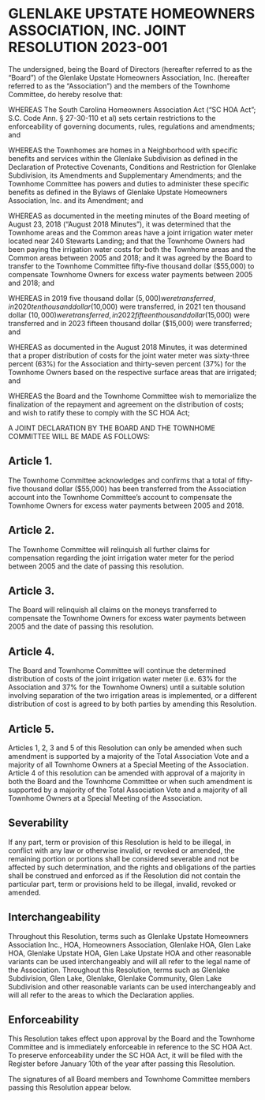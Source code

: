 # GLENLAKE UPSTATE HOMEOWNERS ASSOCIATION, INC. JOINT RESOLUTION 2023-001

The undersigned, being the Board of Directors (hereafter referred to as the “Board”) of the Glenlake Upstate Homeowners Association, Inc. (hereafter referred to as the “Association”) and the members of the Townhome Committee, do hereby resolve that:

WHEREAS The South Carolina Homeowners Association Act (“SC HOA Act”; S.C. Code Ann. § 27-30-110 et al) sets certain restrictions to the enforceability of governing documents, rules, regulations and amendments; and

WHEREAS the Townhomes are homes in a Neighborhood with specific benefits and services within the Glenlake Subdivision as defined in the Declaration of Protective Covenants, Conditions and Restriction for Glenlake Subdivision, its Amendments and Supplementary Amendments; and the Townhome Committee has powers and duties to administer these specific benefits as defined in the Bylaws of Glenlake Upstate Homeowners Association, Inc. and its Amendment; and

WHEREAS as documented in the meeting minutes of the Board meeting of August 23, 2018 (“August 2018 Minutes”),  it was determined that the Townhome areas and the Common areas have a joint irrigation water meter located near 240 Stewarts Landing; and that the Townhome Owners had been paying the irrigation water costs for both the Townhome areas and the Common areas between 2005 and 2018; and it was agreed by the Board to transfer to the Townhome Committee fifty-five thousand dollar ($55,000) to compensate Townhome Owners for excess water payments between 2005 and 2018; and

WHEREAS in 2019 five thousand dollar ($5,000) were transferred, in 2020 ten thousand dollar ($10,000) were transferred, in 2021 ten thousand dollar ($10,000) were transferred, in 2022 fifteen thousand dollar ($15,000) were transferred and in 2023 fifteen thousand dollar ($15,000) were transferred; and

WHEREAS as documented in the August 2018 Minutes, it was determined that a proper distribution of costs for the joint water meter was sixty-three percent (63%) for the Association and thirty-seven percent (37%) for the Townhome Owners based on the respective surface areas that are irrigated; and

WHEREAS the Board and the Townhome Committee wish to memorialize the finalization of the repayment and agreement on the distribution of costs; and wish to ratify these to comply with the SC HOA Act; 

A JOINT DECLARATION BY THE BOARD AND THE TOWNHOME COMMITTEE WILL BE MADE AS FOLLOWS:

## Article 1. 
The Townhome Committee acknowledges and confirms that a total of fifty-five thousand dollar ($55,000) has been transferred from the Association account into the Townhome Committee’s account to compensate the Townhome Owners for excess water payments between 2005 and 2018.

## Article 2. 
The Townhome Committee will relinquish all further claims for compensation regarding the joint irrigation water meter for the period between 2005 and the date of passing this resolution.

## Article 3. 
The Board will relinquish all claims on the moneys transferred to compensate the Townhome Owners for excess water payments between 2005 and the date of passing this resolution.

## Article 4. 
The Board and Townhome Committee will continue the determined distribution of costs of the joint irrigation water meter (i.e. 63% for the Association and 37% for the Townhome Owners) until a suitable solution involving separation of the two irrigation areas is implemented, or a different distribution of cost is agreed to by both parties by amending this Resolution.

## Article 5. 
Articles 1, 2, 3 and 5 of this Resolution can only be amended when such amendment is supported by a majority of the Total Association Vote and a majority of all Townhome Owners at a Special Meeting of the Association. Article 4 of this resolution can be amended with approval of a majority in both the Board and the Townhome Committee or when such amendment is supported by a majority of the Total Association Vote and a majority of all Townhome Owners at a Special Meeting of the Association.

## Severability
If any part, term or provision of this Resolution is held to be illegal, in conflict with any law or otherwise invalid, or revoked or amended, the remaining portion or portions shall be considered severable and not be affected by such determination, and the rights and obligations of the parties shall be construed and enforced as if the Resolution did not contain the particular part, term or provisions held to be illegal, invalid, revoked or amended.

## Interchangeability
Throughout this Resolution, terms such as Glenlake Upstate Homeowners Association Inc., HOA, Homeowners Association, Glenlake HOA, Glen Lake HOA, Glenlake Upstate HOA, Glen Lake Upstate HOA and other reasonable variants can be used interchangeably and will all refer to the legal name of the Association. Throughout this Resolution, terms such as Glenlake Subdivision, Glen Lake, Glenlake, Glenlake Community, Glen Lake Subdivision and other reasonable variants can be used interchangeably and will all refer to the areas to which the Declaration applies.

## Enforceability
This Resolution takes effect upon approval by the Board and the Townhome Committee and is immediately enforceable in reference to the SC HOA Act. To preserve enforceability under the SC HOA Act, it will be filed with the Register before January 10th of the year after passing this Resolution. 

The signatures of all Board members and Townhome Committee members passing this Resolution appear below.
